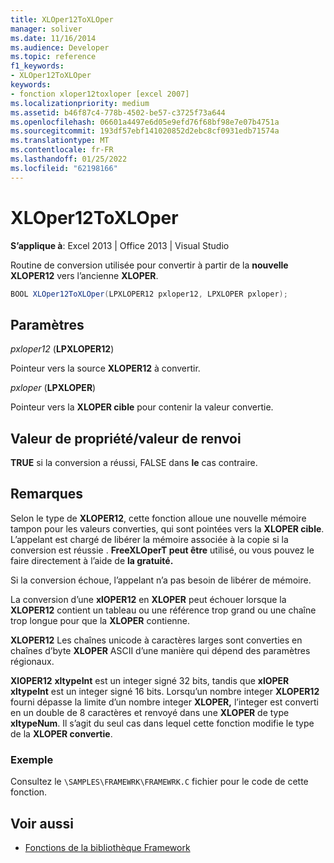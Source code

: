```yaml
---
title: XLOper12ToXLOper
manager: soliver
ms.date: 11/16/2014
ms.audience: Developer
ms.topic: reference
f1_keywords:
- XLOper12ToXLOper
keywords:
- fonction xloper12toxloper [excel 2007]
ms.localizationpriority: medium
ms.assetid: b46f87c4-778b-4502-be57-c3725f73a644
ms.openlocfilehash: 06601a4497e6d05e9efd76f68bf98e7e07b4751a
ms.sourcegitcommit: 193df57ebf141020852d2ebc8cf0931edb71574a
ms.translationtype: MT
ms.contentlocale: fr-FR
ms.lasthandoff: 01/25/2022
ms.locfileid: "62198166"
---
```

# <a name="xloper12toxloper"></a>XLOper12ToXLOper

**S’applique à**: Excel 2013 | Office 2013 | Visual Studio 
  
Routine de conversion utilisée pour convertir à partir de la **nouvelle XLOPER12** vers l’ancienne **XLOPER**.
  
```cs
BOOL XLOper12ToXLOper(LPXLOPER12 pxloper12, LPXLOPER pxloper);
```

## <a name="parameters"></a>Paramètres

_pxloper12_ (**LPXLOPER12**)
  
Pointeur vers la source **XLOPER12** à convertir. 
  
_pxloper_ (**LPXLOPER**)
  
Pointeur vers la **XLOPER cible** pour contenir la valeur convertie. 
  
## <a name="property-valuereturn-value"></a>Valeur de propriété/valeur de renvoi

**TRUE** si la conversion a réussi, FALSE dans **le** cas contraire. 
  
## <a name="remarks"></a>Remarques

Selon le type de **XLOPER12**, cette fonction alloue une nouvelle mémoire tampon pour les valeurs converties, qui sont pointées vers la **XLOPER cible**. L’appelant est chargé de libérer la mémoire associée à la copie si la conversion est réussie . **FreeXLOperT peut être** utilisé, ou vous pouvez le faire directement à l’aide de **la gratuité.**
  
Si la conversion échoue, l’appelant n’a pas besoin de libérer de mémoire.
  
La conversion d’une **xlOPER12** en **XLOPER** peut échouer lorsque la **XLOPER12** contient un tableau ou une référence trop grand ou une chaîne trop longue pour que la **XLOPER** contienne. 
  
**XLOPER12** Les chaînes unicode à caractères larges sont converties en chaînes d’byte **XLOPER** ASCII d’une manière qui dépend des paramètres régionaux. 
  
**XlOPER12** **xltypeInt** est un integer signé 32 bits, tandis que **xlOPER** **xltypeInt** est un integer signé 16 bits. Lorsqu’un nombre integer **XLOPER12** fourni dépasse la limite d’un nombre integer **XLOPER,** l’integer est converti en un double de 8 caractères et renvoyé dans une **XLOPER** de type **xltypeNum**. Il s’agit du seul cas dans lequel cette fonction modifie le type de la **XLOPER convertie**.
  
### <a name="example"></a>Exemple

Consultez le  `\SAMPLES\FRAMEWRK\FRAMEWRK.C` fichier pour le code de cette fonction. 
  
## <a name="see-also"></a>Voir aussi

- [Fonctions de la bibliothèque Framework](functions-in-the-framework-library.md)


